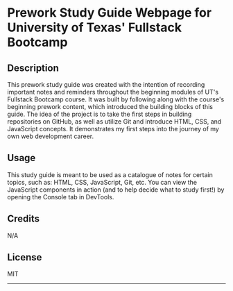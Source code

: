  # Prework Study Guide Webpage for University of Texas' Fullstack Bootcamp

## Description

This prework study guide was created with the intention of recording important notes and reminders throughout the beginning modules of UT's Fullstack Bootcamp course. It was built by following along with the course's beginning prework content, which introduced the building blocks of this guide. The idea of the project is to take the first steps in building repositories on GitHub, as well as utilize Git and introduce HTML, CSS, and JavaScript concepts. It demonstrates my first steps into the journey of my own web development career.

## Usage

This study guide is meant to be used as a catalogue of notes for certain topics, such as: HTML, CSS, JavaScript, Git, etc. You can view the JavaScript components in action (and to help decide what to study first!) by opening the Console tab in DevTools.

## Credits

N/A

## License

MIT

---

